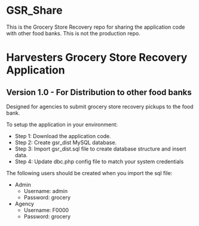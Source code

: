 # GSR_Share
This is the Grocery Store Recovery repo for sharing the application code with other food banks. This is not the production repo.

# Harvesters Grocery Store Recovery Application
## Version 1.0 - For Distribution to other food banks

Designed for agencies to submit grocery store recovery pickups to the food bank.

To setup the application in your environment:
- Step 1: Download the application code.
- Step 2: Create gsr_dist MySQL database.
- Step 3: Import gsr_dist.sql file to create database structure and insert data.
- Step 4: Update dbc.php config file to match your system credentials

The following users should be created when you import the sql file:
- Admin
  - Username: admin
  - Password: grocery
- Agency
  - Username: F0000
  - Password: grocery
